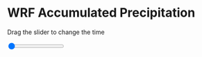 <h1>WRF Accumulated Precipitation</h1>
<p>Drag the slider to change the time</p>

<div class="slidecontainer">
<input oninput='setImage(this)' class="slider" type="range" min="0" max="25" value="0" step="1" />
<img id='img'/>
</div>

<script>
var img = document.getElementById('img');
var img_array = ['/assets/images/wrf/r_wrfout_d01_2020-06-14_12:00:00.png',
'/assets/images/wrf/r_wrfout_d01_2020-06-14_13:00:00.png',
'/assets/images/wrf/r_wrfout_d01_2020-06-14_14:00:00.png',
'/assets/images/wrf/r_wrfout_d01_2020-06-14_15:00:00.png',
'/assets/images/wrf/r_wrfout_d01_2020-06-14_16:00:00.png',
'/assets/images/wrf/r_wrfout_d01_2020-06-14_17:00:00.png',
'/assets/images/wrf/r_wrfout_d01_2020-06-14_18:00:00.png',
'/assets/images/wrf/r_wrfout_d01_2020-06-14_19:00:00.png',
'/assets/images/wrf/r_wrfout_d01_2020-06-14_20:00:00.png',
'/assets/images/wrf/r_wrfout_d01_2020-06-14_21:00:00.png',
'/assets/images/wrf/r_wrfout_d01_2020-06-14_22:00:00.png',
'/assets/images/wrf/r_wrfout_d01_2020-06-14_23:00:00.png',
'/assets/images/wrf/r_wrfout_d01_2020-06-15_00:00:00.png',
'/assets/images/wrf/r_wrfout_d01_2020-06-15_01:00:00.png',
'/assets/images/wrf/r_wrfout_d01_2020-06-15_02:00:00.png',
'/assets/images/wrf/r_wrfout_d01_2020-06-15_03:00:00.png',
'/assets/images/wrf/r_wrfout_d01_2020-06-15_04:00:00.png',
'/assets/images/wrf/r_wrfout_d01_2020-06-15_05:00:00.png',
'/assets/images/wrf/r_wrfout_d01_2020-06-15_06:00:00.png',
'/assets/images/wrf/r_wrfout_d01_2020-06-15_07:00:00.png',
'/assets/images/wrf/r_wrfout_d01_2020-06-15_08:00:00.png',
'/assets/images/wrf/r_wrfout_d01_2020-06-15_09:00:00.png',
'/assets/images/wrf/r_wrfout_d01_2020-06-15_10:00:00.png',
'/assets/images/wrf/r_wrfout_d01_2020-06-15_11:00:00.png',
'/assets/images/wrf/r_wrfout_d01_2020-06-15_12:00:00.png',];
function setImage(obj)
{
        var value = obj.value;
        img.src = img_array[value];

}
</script>
